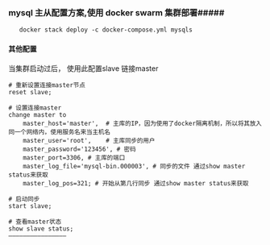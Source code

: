 ### mysql 主从配置方案,使用 docker swarm 集群部署#####

```shell
   docker stack deploy -c docker-compose.yml mysqls
```

#### 其他配置

当集群启动过后， 使用此配置slave 链接master

```shell
# 重新设置连接master节点
reset slave;

# 设置连接master
change master to 
    master_host='master',  # 主库的IP，因为使用了docker隔离机制，所以将其放入同一个网络内，使用服务名来当主机名
	master_user='root',    # 主库同步的用户
	master_password='123456', # 密码
	master_port=3306, # 主库的端口
	master_log_file='mysql-bin.000003', # 同步的文件 通过show master status来获取
	master_log_pos=321; # 开始从第几行同步 通过show master status来获取
	
# 启动同步
start slave;

# 查看master状态
show slave status;
————————————————
```

